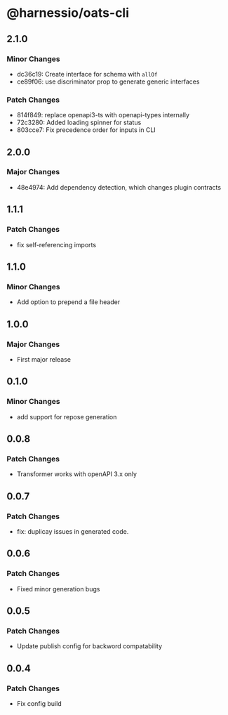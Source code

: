 # @harnessio/oats-cli

## 2.1.0

### Minor Changes

- dc36c19: Create interface for schema with `allOf`
- ce89f06: use discriminator prop to generate generic interfaces

### Patch Changes

- 814f849: replace openapi3-ts with openapi-types internally
- 72c3280: Added loading spinner for status
- 803cce7: Fix precedence order for inputs in CLI

## 2.0.0

### Major Changes

- 48e4974: Add dependency detection, which changes plugin contracts

## 1.1.1

### Patch Changes

- fix self-referencing imports

## 1.1.0

### Minor Changes

- Add option to prepend a file header

## 1.0.0

### Major Changes

- First major release

## 0.1.0

### Minor Changes

- add support for repose generation

## 0.0.8

### Patch Changes

- Transformer works with openAPI 3.x only

## 0.0.7

### Patch Changes

- fix: duplicay issues in generated code.

## 0.0.6

### Patch Changes

- Fixed minor generation bugs

## 0.0.5

### Patch Changes

- Update publish config for backword compatability

## 0.0.4

### Patch Changes

- Fix config build
